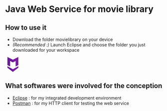# Java Web Service for movie library

## How to use it

* Download the folder movielibrary on your device
* _(Recommended :)_ Launch Eclipse and choose the folder you just downloaded for your workspace

![alt text](https://github.com/adam-p/markdown-here/raw/master/src/common/images/icon48.png "Logo Title Text 1")


## What softwares were involved for the conception
* [Eclipse](https://www.eclipse.org/downloads/) : for my integrated development environment
* [Postman](https://www.getpostman.com/) : for my HTTP client for testing the web service
